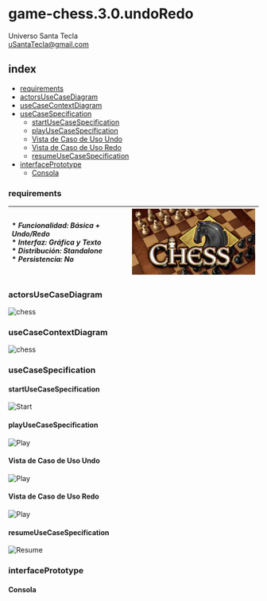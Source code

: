 # game-chess.3.0.undoRedo
Universo Santa Tecla  
[uSantaTecla@gmail.com](mailto:uSantaTecla@gmail.com)  
  
## index

* [requirements](#requirements)
* [actorsUseCaseDiagram](#actorsUseCaseDiagram)   
* [useCaseContextDiagram](#useCaseContextDiagram)
* [useCaseSpecification](#useCaseSpecification)
  * [startUseCaseSpecification](#startUseCaseSpecification) 
  * [playUseCaseSpecification](#playUseCaseSpecification) 
  * [Vista de Caso de Uso Undo](#vista-de-caso-de-uso-undo)  
  * [Vista de Caso de Uso Redo](#vista-de-caso-de-uso-redo)  
  * [resumeUseCaseSpecification](#resumeUseCaseSpecification)   
* [interfacePrototype](#interfacePrototype)
  * [Consola](#consola)  

### requirements 

| * _Funcionalidad: **Básica + Undo/Redo**_<br/>  * _Interfaz: **Gráfica y Texto**_<br/>  * _Distribución: **Standalone**_<br/>  * _Persistencia: **No**_<br/> | ![chess](../docs/images/chess.jpg) | 
| :------- | :------: |  

### actorsUseCaseDiagram  

![chess]() 
### useCaseContextDiagram

![chess]()  

### useCaseSpecification
#### startUseCaseSpecification
![Start]()  

#### playUseCaseSpecification 
![Play]()  

#### Vista de Caso de Uso Undo  
![Play]()  

#### Vista de Caso de Uso Redo  
![Play]()  

#### resumeUseCaseSpecification
![Resume]() 

### interfacePrototype 

#### Consola  